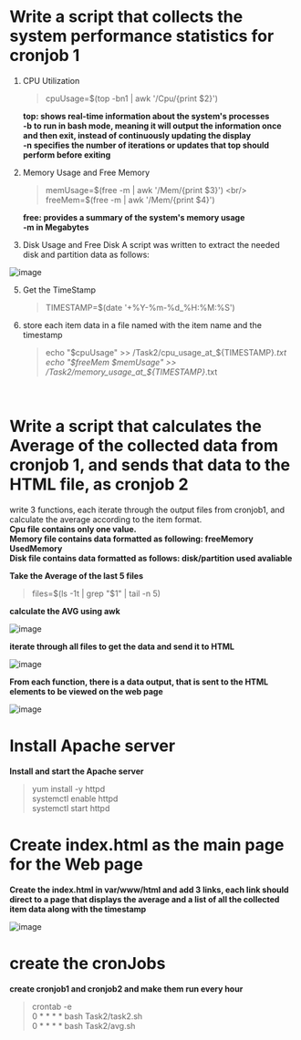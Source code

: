 # Write a script that collects the system performance statistics for cronjob 1
     
   1. CPU Utilization
      
      > cpuUsage=$(top -bn1 | awk '/Cpu/{print $2}')

      **top: shows real-time information about the system's processes** <br/>
      **-b to run in bash mode, meaning it will output the information once and then exit, instead of continuously updating the display** <br/>
      **-n  specifies the number of iterations or updates that top should perform before exiting** <br/>

 2. Memory Usage and Free Memory
     
    > memUsage=$(free -m  | awk '/Mem/{print $3}') <br/>
    > freeMem=$(free -m   | awk '/Mem/{print $4}')

     **free: provides a summary of the system's memory usage** <br/>
     **-m in Megabytes** <br/>
 
  3. Disk  Usage and Free Disk
     A script was written to extract the needed disk and partition data as follows:

![image](https://github.com/user-attachments/assets/91d71a63-85af-4a2d-b1a4-05d3f5c08f3b)


  5. Get the TimeStamp
     
     >  TIMESTAMP=$(date '+%Y-%m-%d_%H:%M:%S')   

  6. store each item data in a file named with the item name and the timestamp
     
     > echo "$cpuUsage" >> /Task2/cpu_usage_at_${TIMESTAMP}_.txt  <br/>
     > echo "$freeMem $memUsage" >> /Task2/memory_usage_at_${TIMESTAMP}_.txt

     <br/>
     
# Write a script that calculates the Average of the collected data from cronjob 1, and sends that data to the HTML file, as cronjob 2

 write 3 functions, each iterate through the output files from cronjob1, and calculate the average according to the item format. <br/>
 __Cpu file contains only one value. <br/>__
 __Memory file contains data formatted as following: freeMemory UsedMemory <br/>__
 __Disk file contains data formatted as follows: disk/partition used avaliable <br/>__

 **Take the Average of the last 5 files** 
   > files=$(ls -1t | grep "$1" | tail -n 5)

**calculate the AVG using awk**

 ![image](https://github.com/user-attachments/assets/aa542ef8-31ea-4337-a0aa-96ac79f98294)
 

**iterate through all files to get the data and send it to HTML** 

 ![image](https://github.com/user-attachments/assets/a01dc1fd-0805-4fcb-a126-9bca2531eef6)


 **From each function, there is a data output, that is sent to the HTML elements to be viewed on the web page**
 
 ![image](https://github.com/user-attachments/assets/ea5b2d8f-1bc9-4258-afb9-06283e106646)

 
# Install Apache server
  **Install and start the Apache server** <br/>
  > yum install -y httpd <br/>
  > systemctl enable httpd <br/>
  > systemctl start httpd  <br/>  

# Create index.html as the main page for the Web page

  **Create the index.html in var/www/html and add 3 links, each link should direct to a page that displays the average and a list of all the collected item data along with the timestamp** <br/>

  ![image](https://github.com/user-attachments/assets/bea7b81a-e36b-4163-a021-a3698752a172)


# create the cronJobs

**create cronjob1 and cronjob2 and make them run every hour** <br/>
  > crontab -e <br/>
  > 0 * * * * bash Task2/task2.sh <br/>
  > 0 * * * * bash Task2/avg.sh 




      
       
      

